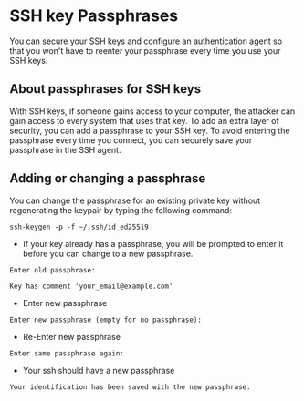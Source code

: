 # SSH key Passphrases

You can secure your SSH keys and configure an authentication agent so that you won't have to reenter your passphrase every time you use your SSH keys.

## About passphrases for SSH keys
With SSH keys, if someone gains access to your computer, the attacker can gain access to every system that uses that key. To add an extra layer of security, you can add a passphrase to your SSH key. To avoid entering the passphrase every time you connect, you can securely save your passphrase in the SSH agent.

## Adding or changing a passphrase
You can change the passphrase for an existing private key without regenerating the keypair by typing the following command:
```shell
ssh-keygen -p -f ~/.ssh/id_ed25519
```
- If your key already has a passphrase, you will be prompted to enter it before you can change to a new passphrase.
```shell
Enter old passphrase:
```
```shell
Key has comment 'your_email@example.com'
```
- Enter new passphrase
```shell
Enter new passphrase (empty for no passphrase):
```
- Re-Enter new passphrase
```shell
Enter same passphrase again:
```
- Your ssh should have a new passphrase
```shell
Your identification has been saved with the new passphrase.
```

